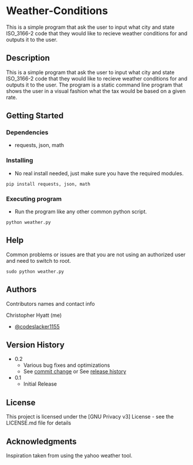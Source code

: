 # Weather-Conditions
This is a simple program that ask the user to input what city and state ISO_3166-2 code that they would like to recieve weather conditions for and outputs it to the user.

## Description

This is a simple program that ask the user to input what city and state ISO_3166-2 code that they would like to recieve weather conditions for and outputs it to the user. The program is a static command line program that shows the user in a visual fashion what the tax would be based on a given rate.
## Getting Started

### Dependencies

* requests, json, math

### Installing

* No real install needed, just make sure you have the required modules.
```
pip install requests, json, math
```

### Executing program

* Run the program like any other common python script.
```
python weather.py
```

## Help
Common problems or issues are that you are not using an authorized user and need to switch to root.
```
sudo python weather.py
```

## Authors

Contributors names and contact info

Christopher Hyatt (me)
* [@codeslacker1155](https://github.com/codeslacker1155)

## Version History

* 0.2
    * Various bug fixes and optimizations
    * See [commit change]() or See [release history]()
* 0.1
    * Initial Release

## License

This project is licensed under the [GNU Privacy v3] License - see the LICENSE.md file for details

## Acknowledgments

Inspiration taken from using the yahoo weather tool. 
